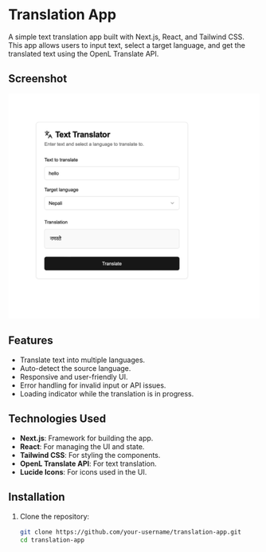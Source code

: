 # Translation App

A simple text translation app built with Next.js, React, and Tailwind CSS. This app allows users to input text, select a target language, and get the translated text using the OpenL Translate API.

## Screenshot

![Translation App Screenshot](screenshot.png)

## Features

- Translate text into multiple languages.
- Auto-detect the source language.
- Responsive and user-friendly UI.
- Error handling for invalid input or API issues.
- Loading indicator while the translation is in progress.

## Technologies Used

- **Next.js**: Framework for building the app.
- **React**: For managing the UI and state.
- **Tailwind CSS**: For styling the components.
- **OpenL Translate API**: For text translation.
- **Lucide Icons**: For icons used in the UI.

## Installation

1. Clone the repository:
   ```bash
   git clone https://github.com/your-username/translation-app.git
   cd translation-app
   ```
